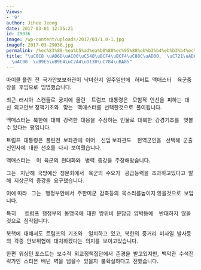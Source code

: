 ```yaml
---
Views:
- '9'
author: Jihee Jeong
date: 2017-03-01 12:35:21
id: 29036
image: /wp-content/uploads/2017/03/1.0-1.jpg
imagef: 2017-03-29036.jpg
permalink: /%ec%83%88-%ea%b5%ad%ea%b0%80%ec%95%88%eb%b3%b4%eb%b3%b4%ec%a2%8c%ea%b4%80-%ec%9c%a1%ea%b5%ad%ec%a0%84%eb%9e%b5%ea%b0%80-%eb%a7%a5%eb%a7%a4%ec%8a%a4%ed%84%b0%ec%9e%84%eb%aa%85/
title: "\uC0C8 \uAD6D\uAC00\uC548\uBCF4\uBCF4\uC88C\uAD00,  \uC721\uAD6D\uC804\uB7B5\
  \uAC00  \uB9E5\uB9E4\uC2A4\uD130\uC784\uBA85"
---
```


마이클 플린  전  국가안보보좌관이  낙마한지  일주일만에   허버트  맥매스터    육군중장을  후임으로  임명했습니다.

최근  러시아  스캔들로  궁지에  몰린    트럼프  대통령은   모험적  인선을  피하는  대신  외교안보 정책기조와   맞는   맥매스터를  선택한것으로  풀이됩니다.

맥매스터는  북한에  대해  강력한  대응을  주장하는  인물로  대북한  강경기조를   엿볼수 있다는  평입니다.

트럼프  대통령은  플린전  보좌관에  이어    신임 보좌관도    현역군인을   선택해  군출신인사에  대한  선호를  다시  보여줬습니다.

맥매스터는    미  육군의  현대화와   병력  증강을  주장해왔습니다.

그는   지난해  국방예산  청문회에서   육군의  수요가   공급능력을  초과하고있다고  말해  지상군의  증강을  요구했습니다.

이에 따라   그는   행정부안에서  주한미군  감축등의  목소리를높이지 않을것으로  보입니다.

특히      트럼프  행정부의  동맹국에  대한  방위비  분담금  압박등에    반대하지  않을것으로  짐작됩니다.

북핵에  대해서도  트럼프의  기조와    일치하고  있고,  북한의  중거리  미사일  발사등의  각종  안보위협에  대처하겠다는  의지를  보이고있습니다.

한편  워싱턴 포스트는  보수적  외교정책집단에서  존경을  받고있지만,  백악관  수석전략가인  스티븐  배넌  벽을  넘을수  있을지  불확실하다고  전했습니다.